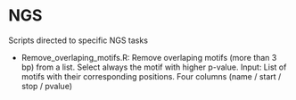 # NGS
Scripts directed to specific NGS tasks
- Remove_overlaping_motifs.R:
Remove overlaping motifs (more than 3 bp) from a list. Select always the motif with higher p-value.
Input: List of motifs with their corresponding positions. Four columns (name / start / stop / pvalue)
    
